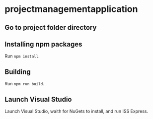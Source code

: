 # projectmanagementapplication

## Go to project folder directory

## Installing npm packages

Run `npm install`.

## Building

Run `npm run build`.

## Launch Visual Studio

Launch Visual Studio, waith for NuGets to install, and run ISS Express.
